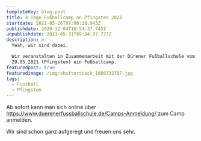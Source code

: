 ```yaml
---
templateKey: blog-post
title: 4-Tage Fußballcamp an Pfingsten 2021
startdate: 2021-05-26T07:00:18.943Z
publishdate: 2020-12-04T10:54:37.745Z
unpublishdate: 2021-05-31T09:54:37.777Z
description: >-
  Yeah, wir sind dabei. 

  Wir veranstalten in Zusammenarbeit mit der Dürener Fußballschule vom 26.05. -
  29.05.2021 (Pfingsten) ein Fußballcamp.
featuredpost: true
featuredimage: /img/shutterstock_1086732707.jpg
tags:
  - Fussball
  - Pfingsten
---
```

Ab sofort kann man sich online über [https://www.duerenerfussballschule.de/Camps-Anmeldung/ ](https://www.duerenerfussballschule.de/Camps-Anmeldung/) zum Camp anmelden.

Wir sind schon ganz aufgeregt und freuen uns sehr.